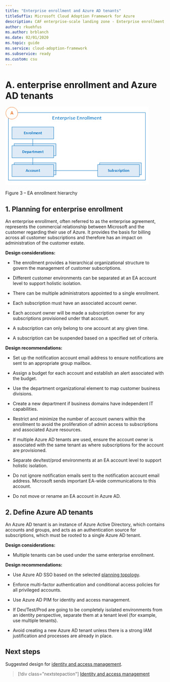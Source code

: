 ```yaml
---
title: "Enterprise enrollment and Azure AD tenants"
titleSuffix: Microsoft Cloud Adoption Framework for Azure
description: CAF enterprise-scale landing zone - Enterprise enrollment and Azure AD tenants
author: rkuehfus
ms.author: brblanch
ms.date: 02/01/2020
ms.topic: guide
ms.service: cloud-adoption-framework
ms.subservice: ready
ms.custom: csu
---
```


# A. enterprise enrollment and Azure AD tenants

![EA enrollment](./media/ea.png)

Figure 3 – EA enrollment hierarchy

## 1. Planning for enterprise enrollment

An enterprise enrollment, often referred to as the enterprise agreement, represents the commercial relationship between Microsoft and the customer regarding their use of Azure. It provides the basis for billing across all customer subscriptions and therefore has an impact on administration of the customer estate.

**Design considerations:**

- The enrollment provides a hierarchical organizational structure to govern the management of customer subscriptions.

- Different customer environments can be separated at an EA account level to support holistic isolation.

- There can be multiple administrators appointed to a single enrollment.

- Each subscription must have an associated account owner.

- Each account owner will be made a subscription owner for any subscriptions provisioned under that account.

- A subscription can only belong to one account at any given time.

- A subscription can be suspended based on a specified set of criteria.

**Design recommendations:**

- Set up the notification account email address to ensure notifications are sent to an appropriate group mailbox.

- Assign a budget for each account and establish an alert associated with the budget.

- Use the department organizational element to map customer business divisions.

- Create a new department if business domains have independent IT capabilities.

- Restrict and minimize the number of account owners within the enrollment to avoid the proliferation of admin access to subscriptions and associated Azure resources.

- If multiple Azure AD tenants are used, ensure the account owner is associated with the same tenant as where subscriptions for the account are provisioned.

- Separate dev/test/prod environments at an EA account level to support holistic isolation.

<!-- -->

- Do not ignore notification emails sent to the notification account email address. Microsoft sends important EA-wide communications to this account.

- Do not move or rename an EA account in Azure AD.

## 2. Define Azure AD tenants

An Azure AD tenant is an instance of Azure Active Directory, which contains accounts and groups, and acts as an authentication source for subscriptions, which must be rooted to a single Azure AD tenant.

**Design considerations:**

- Multiple tenants can be used under the same enterprise enrollment.

**Design recommendations:**

- Use Azure AD SSO based on the selected [planning topology](/azure/active-directory/hybrid/plan-connect-topologies).

- Enforce multi-factor authentication and conditional access policies for all privileged accounts.

- Use Azure AD PIM for identity and access management.

<!-- docsTest:ignore Dev/Test/Prod -->

- If Dev/Test/Prod are going to be completely isolated environments from an identity perspective, separate them at a tenant level (for example, use multiple tenants).

<!-- -->

- Avoid creating a new Azure AD tenant unless there is a strong IAM justification and processes are already in place.

## Next steps

Suggested design for [identity and access management](./b-identity-and-access-management.md).

> [!div class="nextstepaction"]
> [Identity and access management](./b-identity-and-access-management.md)
